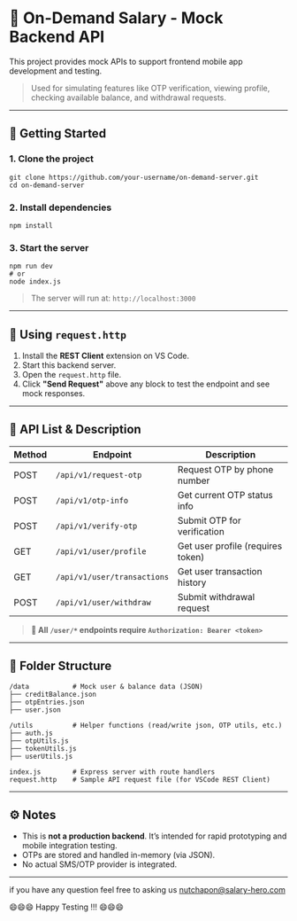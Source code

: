 # 🧪 On-Demand Salary - Mock Backend API

This project provides mock APIs to support frontend mobile app development and testing.

> Used for simulating features like OTP verification, viewing profile, checking available balance, and withdrawal requests.

---

## 🚀 Getting Started

### 1. Clone the project
```
git clone https://github.com/your-username/on-demand-server.git
cd on-demand-server
```
### 2. Install dependencies
```
npm install
```
### 3. Start the server
```
npm run dev
# or
node index.js
```
> The server will run at: `http://localhost:3000`

---

## 🧪 Using `request.http`

1. Install the **REST Client** extension on VS Code.
2. Start this backend server.
3. Open the `request.http` file.
4. Click **"Send Request"** above any block to test the endpoint and see mock responses.

---

## 🔗 API List & Description

| Method | Endpoint                    | Description                       |
| ------ | --------------------------- | --------------------------------- |
| POST   | `/api/v1/request-otp`       | Request OTP by phone number       |
| POST   | `/api/v1/otp-info`          | Get current OTP status info       |
| POST   | `/api/v1/verify-otp`        | Submit OTP for verification       |
| GET    | `/api/v1/user/profile`      | Get user profile (requires token) |
| GET    | `/api/v1/user/transactions` | Get user transaction history      |
| POST   | `/api/v1/user/withdraw`     | Submit withdrawal request         |

> **🔐 All `/user/*` endpoints require `Authorization: Bearer <token>`**

---

## 📁 Folder Structure

```
/data           # Mock user & balance data (JSON)
├── creditBalance.json
├── otpEntries.json
├── user.json

/utils          # Helper functions (read/write json, OTP utils, etc.)
├── auth.js
├── otpUtils.js
├── tokenUtils.js
├── userUtils.js

index.js        # Express server with route handlers
request.http    # Sample API request file (for VSCode REST Client)
```

---

## ⚙️ Notes

- This is **not a production backend**. It’s intended for rapid prototyping and mobile integration testing.
- OTPs are stored and handled in-memory (via JSON).
- No actual SMS/OTP provider is integrated.

---

if you have any question feel free to asking us nutchapon@salary-hero.com

😄😄😄 Happy Testing !!! 😄😄😄
